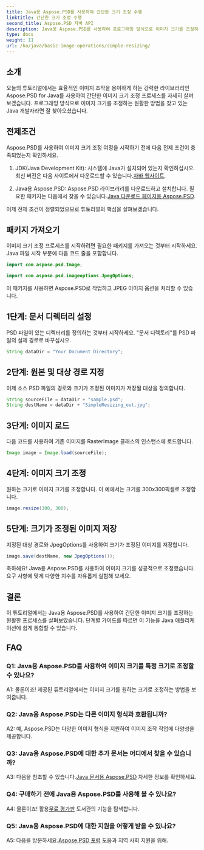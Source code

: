 ```yaml
---
title: Java용 Aspose.PSD를 사용하여 간단한 크기 조정 수행
linktitle: 간단한 크기 조정 수행
second_title: Aspose.PSD 자바 API
description: Java용 Aspose.PSD를 사용하여 프로그래밍 방식으로 이미지 크기를 조정하는 방법을 알아보세요. 효율적인 이미지 조작을 위한 단계별 가이드를 따르세요.
type: docs
weight: 11
url: /ko/java/basic-image-operations/simple-resizing/
---
```

## 소개

오늘의 튜토리얼에서는 효율적인 이미지 조작을 용이하게 하는 강력한 라이브러리인 Aspose.PSD for Java를 사용하여 간단한 이미지 크기 조정 프로세스를 자세히 살펴보겠습니다. 프로그래밍 방식으로 이미지 크기를 조정하는 원활한 방법을 찾고 있는 Java 개발자라면 잘 찾아오셨습니다.

## 전제조건

Aspose.PSD를 사용하여 이미지 크기 조정 여정을 시작하기 전에 다음 전제 조건이 충족되었는지 확인하세요.

1. JDK(Java Development Kit): 시스템에 Java가 설치되어 있는지 확인하십시오. 최신 버전은 다음 사이트에서 다운로드할 수 있습니다.[자바 웹사이트](https://www.oracle.com/java/).

2.  Java용 Aspose.PSD: Aspose.PSD 라이브러리를 다운로드하고 설치합니다. 필요한 패키지는 다음에서 찾을 수 있습니다.[Java 다운로드 페이지용 Aspose.PSD](https://releases.aspose.com/psd/java/).

이제 전제 조건이 정렬되었으므로 튜토리얼의 핵심을 살펴보겠습니다.

## 패키지 가져오기

이미지 크기 조정 프로세스를 시작하려면 필요한 패키지를 가져오는 것부터 시작하세요. Java 파일 시작 부분에 다음 코드 줄을 포함합니다.

```java
import com.aspose.psd.Image;

import com.aspose.psd.imageoptions.JpegOptions;
```

이 패키지를 사용하면 Aspose.PSD로 작업하고 JPEG 이미지 옵션을 처리할 수 있습니다.

## 1단계: 문서 디렉터리 설정

PSD 파일이 있는 디렉터리를 정의하는 것부터 시작하세요. "문서 디렉토리"를 PSD 파일의 실제 경로로 바꾸십시오.

```java
String dataDir = "Your Document Directory";
```

## 2단계: 원본 및 대상 경로 지정

이제 소스 PSD 파일의 경로와 크기가 조정된 이미지가 저장될 대상을 정의합니다.

```java
String sourceFile = dataDir + "sample.psd";
String destName = dataDir + "SimpleResizing_out.jpg";
```

## 3단계: 이미지 로드

다음 코드를 사용하여 기존 이미지를 RasterImage 클래스의 인스턴스에 로드합니다.

```java
Image image = Image.load(sourceFile);
```

## 4단계: 이미지 크기 조정

원하는 크기로 이미지 크기를 조정합니다. 이 예에서는 크기를 300x300픽셀로 조정합니다.

```java
image.resize(300, 300);
```

## 5단계: 크기가 조정된 이미지 저장

지정된 대상 경로와 JpegOptions를 사용하여 크기가 조정된 이미지를 저장합니다.

```java
image.save(destName, new JpegOptions());
```

축하해요! Java용 Aspose.PSD를 사용하여 이미지 크기를 성공적으로 조정했습니다. 요구 사항에 맞게 다양한 치수를 자유롭게 실험해 보세요.

## 결론

이 튜토리얼에서는 Java용 Aspose.PSD를 사용하여 간단한 이미지 크기를 조정하는 원활한 프로세스를 살펴보았습니다. 단계별 가이드를 따르면 이 기능을 Java 애플리케이션에 쉽게 통합할 수 있습니다.

## FAQ

### Q1: Java용 Aspose.PSD를 사용하여 이미지 크기를 특정 크기로 조정할 수 있나요?

A1: 물론이죠! 제공된 튜토리얼에서는 이미지 크기를 원하는 크기로 조정하는 방법을 보여줍니다.

### Q2: Java용 Aspose.PSD는 다른 이미지 형식과 호환됩니까?

A2: 예, Aspose.PSD는 다양한 이미지 형식을 지원하여 이미지 조작 작업에 다양성을 제공합니다.

### Q3: Java용 Aspose.PSD에 대한 추가 문서는 어디에서 찾을 수 있습니까?

 A3: 다음을 참조할 수 있습니다.[Java 문서용 Aspose.PSD](https://reference.aspose.com/psd/java/) 자세한 정보를 확인하세요.

### Q4: 구매하기 전에 Java용 Aspose.PSD를 사용해 볼 수 있나요?

 A4: 물론이죠! 활용[무료 평가판](https://releases.aspose.com/) 도서관의 기능을 탐색합니다.

### Q5: Java용 Aspose.PSD에 대한 지원을 어떻게 받을 수 있나요?

 A5: 다음을 방문하세요.[Aspose.PSD 포럼](https://forum.aspose.com/c/psd/34) 도움과 지역 사회 지원을 위해.